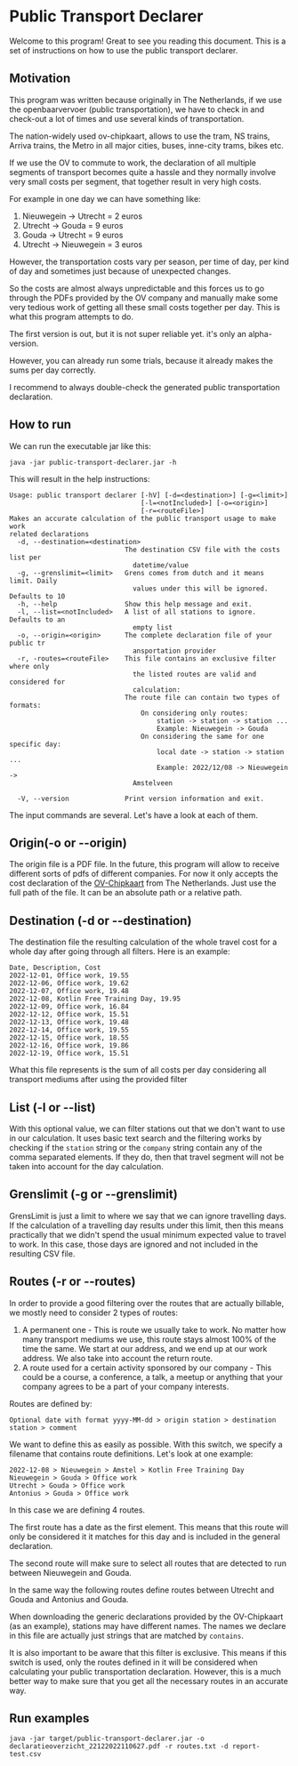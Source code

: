 # Public Transport Declarer

Welcome to this program! Great to see you reading this document. This is a set of instructions on how to use the public
transport declarer.

## Motivation

This program was written because originally in The Netherlands, if we use the openbaarvervoer (public transportation),
we have to check in and check-out a lot of times and use several kinds of transportation.

The nation-widely used ov-chipkaart, allows to use the tram, NS trains, Arriva trains, the Metro in all major cities,
buses, inne-city trams, bikes etc.

If we use the OV to commute to work, the declaration of all multiple segments of transport becomes quite a hassle and
they normally involve very small costs per segment, that together result in very high costs.

For example in one day we can have something like:

1. Nieuwegein -> Utrecht = 2 euros
2. Utrecht -> Gouda = 9 euros
3. Gouda -> Utrecht = 9 euros
4. Utrecht -> Nieuwegein = 3 euros

However, the transportation costs vary per season, per time of day, per kind of day and sometimes just because of
unexpected changes.

So the costs are almost always unpredictable and this forces us to go through the PDFs provided by the OV company and
manually make some very tedious work of getting all these small costs together per day.
This is what this program attempts to do.

The first version is out, but it is not super reliable yet. it's only an alpha-version.

However, you can already run some trials, because it already makes the sums per day correctly.

I recommend to always double-check the generated public transportation declaration.

## How to run

We can run the executable jar like this:

```shell
java -jar public-transport-declarer.jar -h
```

This will result in the help instructions:

```shell
Usage: public transport declarer [-hV] [-d=<destination>] [-g=<limit>]
                                 [-l=<notIncluded>] [-o=<origin>]
                                 [-r=<routeFile>]
Makes an accurate calculation of the public transport usage to make work
related declarations
  -d, --destination=<destination>
                             The destination CSV file with the costs list per
                               datetime/value
  -g, --grenslimit=<limit>   Grens comes from dutch and it means limit. Daily
                               values under this will be ignored. Defaults to 10
  -h, --help                 Show this help message and exit.
  -l, --list=<notIncluded>   A list of all stations to ignore. Defaults to an
                               empty list
  -o, --origin=<origin>      The complete declaration file of your public tr
                               ansportation provider
  -r, -routes=<routeFile>    This file contains an exclusive filter where only
                               the listed routes are valid and considered for
                               calculation:
                             The route file can contain two types of formats:
                                 On considering only routes:
                                     station -> station -> station ...
                                     Example: Nieuwegein -> Gouda
                                 On considering the same for one specific day:
                                     local date -> station -> station ...
                                     Example: 2022/12/08 -> Nieuwegein ->
                               Amstelveen

  -V, --version              Print version information and exit.
```

The input commands are several. Let's have a look at each of them.

## Origin(-o or --origin)

The origin file is a PDF file. In the future, this program will allow to receive different sorts of pdfs of different
companies. For now it only accepts the cost declaration of the [OV-Chipkaart](https://www.ov-chipkaart.nl) from The
Netherlands.
Just use the full path of the file. It can be an absolute path or a relative path.

## Destination (-d or --destination)

The destination file the resulting calculation of the whole travel cost for a whole day after going through all filters.
Here is an example:

```csv
Date, Description, Cost
2022-12-01, Office work, 19.55
2022-12-06, Office work, 19.62
2022-12-07, Office work, 19.48
2022-12-08, Kotlin Free Training Day, 19.95
2022-12-09, Office work, 16.84
2022-12-12, Office work, 15.51
2022-12-13, Office work, 19.48
2022-12-14, Office work, 19.55
2022-12-15, Office work, 18.55
2022-12-16, Office work, 19.86
2022-12-19, Office work, 15.51
```

What this file represents is the sum of all costs per day considering all transport mediums after using the provided
filter

## List (-l or --list)

With this optional value, we can filter stations out that we don't want to use in our calculation. It uses basic text
search and the filtering works by checking if the `station` string or the `company` string contain any of the comma
separated elements. If they do, then that travel segment will not be taken into account for the day calculation.

## Grenslimit (-g or --grenslimit)

GrensLimit is just a limit to where we say that we can ignore travelling days. If the calculation of a travelling day
results under this limit, then this means practically that we didn't spend the usual minimum expected value to travel to
work. In this case, those days are ignored and not included in the resulting CSV file.

## Routes (-r or --routes)

In order to provide a good filtering over the routes that are actually billable, we mostly need to consider 2 types of
routes:

1. A permanent one - This is route we usually take to work. No matter how many transport mediums we use, this route
   stays almost 100% of the time the same. We start at our address, and we end up at our work address. We also take into
   account the return route.
2. A route used for a certain activity sponsored by our company - This could be a course, a conference, a talk, a
   meetup or anything that your company agrees to be a part of your company interests.

Routes are defined by:

```text
Optional date with format yyyy-MM-dd > origin station > destination station > comment
```

We want to define this as easily as possible. With this switch, we specify a filename that contains route definitions.
Let's look at one example:

```text
2022-12-08 > Nieuwegein > Amstel > Kotlin Free Training Day
Nieuwegein > Gouda > Office work
Utrecht > Gouda > Office work
Antonius > Gouda > Office work
```

In this case we are defining 4 routes.

The first route has a date as the first element. This means that this route will
only be considered it it matches for this day and is included in the general declaration.

The second route will make sure to select all routes that are detected to run between Nieuwegein and Gouda.

In the same way the following routes define routes between Utrecht and Gouda and Antonius and Gouda.

When downloading the generic declarations provided by the OV-Chipkaart (as an example), stations may have different
names. The names we declare in this file are actually just strings that are matched by `contains`.

It is also important to be aware that this filter is exclusive. This means if this switch is used, only the routes
defined in it will be considered when calculating your public transportation declaration. However, this is a much better
way to make sure that you get all the necessary routes in an accurate way.

## Run examples

```shell
java -jar target/public-transport-declarer.jar -o declaratieoverzicht_22122022110627.pdf -r routes.txt -d report-test.csv
```
